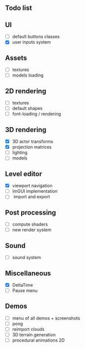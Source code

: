 ## Todo list

## UI
-[ ] default buttons classes
-[x] user inputs system

## Assets
-[ ] textures
-[ ] models loading

## 2D rendering
-[ ] textures
-[ ] default shapes
-[ ] font-loading / rendering

## 3D rendering
-[x] 3D actor transforms
-[x] projection matrices
-[ ] lighting
-[ ] models

## Level editor
-[x] viewport navigation
-[ ] ImGUI implementation
-[ ] <xml> import and export

## Post processing
-[ ] compute shaders
-[ ] new render system

## Sound
-[ ] sound system

## Miscellaneous
-[x] DeltaTime
-[ ] Pause menu

## Demos
-[ ] menu of all demos + screenshots
-[ ] pong
-[ ] reimport clouds
-[ ] 3D terrain generation
-[ ] procedural animations 2D
